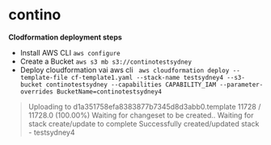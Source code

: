 # contino

**Clodformation deployment steps**
- Install AWS CLI
``` aws configure ```
- Create a Bucket 
 ```aws s3 mb s3://continotestsydney```
- Deploy cloudformation vai aws cli
``` aws cloudformation deploy --template-file cf-template1.yaml --stack-name testsydney4 --s3-bucket continotestsydney --capabilities CAPABILITY_IAM --parameter-overrides BucketName=continotestsydney4```

> Uploading to d1a351758efa8383877b7345d8d3abb0.template  11728 / 11728.0  (100.00%)
> Waiting for changeset to be created..
> Waiting for stack create/update to complete
> Successfully created/updated stack - testsydney4
